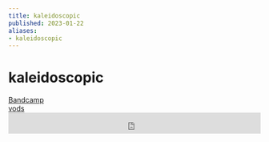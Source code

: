 ```yaml
---
title: kaleidoscopic
published: 2023-01-22
aliases:
- kaleidoscopic
---
```


# kaleidoscopic

<div class="flex">
<div><i class="ri-store-2-fill"></i> <a href="https://music.exodrifter.space/track/kaleidoscopic">Bandcamp</a></div>
<div><i class="ri-video-fill"></i> <a href="https://vods.exodrifter.space/tag/song-kaleidoscopic">vods</a></div>
</div>

<iframe style="border: 0; width: 100%; max-width: 700px; height: 42px;" src="https://bandcamp.com/EmbeddedPlayer/album=477085509/size=small/bgcol=333333/linkcol=0f91ff/track=638554513/transparent=true/" seamless><a href="https://music.exodrifter.space/album/lonely-metro">lonely metro by exodrifter</a></iframe>

